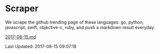 # Scraper

We scrape the github trending page of these languages: go, python, javascript, swift, objective-c, ruby, and push a markdown result everyday.

[2017-08-15.md](https://github.com/henson/Scraper/blob/master/2017-08-15.md)

Last Updated: 2017-08-15 09:07:18